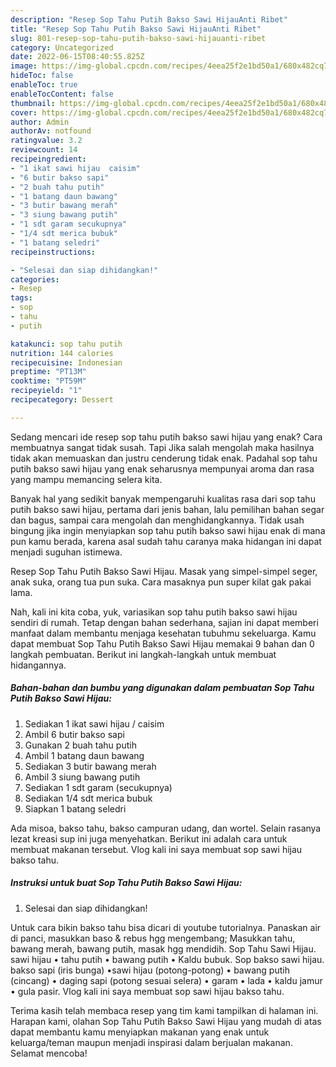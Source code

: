 ```yaml
---
description: "Resep Sop Tahu Putih Bakso Sawi HijauAnti Ribet"
title: "Resep Sop Tahu Putih Bakso Sawi HijauAnti Ribet"
slug: 801-resep-sop-tahu-putih-bakso-sawi-hijauanti-ribet
category: Uncategorized
date: 2022-06-15T08:40:55.825Z
image: https://img-global.cpcdn.com/recipes/4eea25f2e1bd50a1/680x482cq70/sop-tahu-putih-bakso-sawi-hijau-foto-resep-utama.jpg
hideToc: false
enableToc: true
enableTocContent: false
thumbnail: https://img-global.cpcdn.com/recipes/4eea25f2e1bd50a1/680x482cq70/sop-tahu-putih-bakso-sawi-hijau-foto-resep-utama.jpg
cover: https://img-global.cpcdn.com/recipes/4eea25f2e1bd50a1/680x482cq70/sop-tahu-putih-bakso-sawi-hijau-foto-resep-utama.jpg
author: Admin
authorAv: notfound
ratingvalue: 3.2
reviewcount: 14
recipeingredient:
- "1 ikat sawi hijau  caisim"
- "6 butir bakso sapi"
- "2 buah tahu putih"
- "1 batang daun bawang"
- "3 butir bawang merah"
- "3 siung bawang putih"
- "1 sdt garam secukupnya"
- "1/4 sdt merica bubuk"
- "1 batang seledri"
recipeinstructions:

- "Selesai dan siap dihidangkan!"
categories:
- Resep
tags:
- sop
- tahu
- putih

katakunci: sop tahu putih 
nutrition: 144 calories
recipecuisine: Indonesian
preptime: "PT13M"
cooktime: "PT59M"
recipeyield: "1"
recipecategory: Dessert

---
```



Sedang mencari ide resep sop tahu putih bakso sawi hijau yang enak? Cara membuatnya sangat tidak susah. Tapi Jika salah mengolah maka hasilnya tidak akan memuaskan dan justru cenderung tidak enak. Padahal sop tahu putih bakso sawi hijau yang enak seharusnya mempunyai aroma dan rasa yang mampu memancing selera kita.


Banyak hal yang sedikit banyak mempengaruhi kualitas rasa dari sop tahu putih bakso sawi hijau, pertama dari jenis bahan, lalu pemilihan bahan segar dan bagus, sampai cara mengolah dan menghidangkannya. Tidak usah bingung jika ingin menyiapkan sop tahu putih bakso sawi hijau enak di mana pun kamu berada, karena asal sudah tahu caranya maka hidangan ini dapat menjadi suguhan istimewa.

Resep Sop Tahu Putih Bakso Sawi Hijau. Masak yang simpel-simpel seger, anak suka, orang tua pun suka. Cara masaknya pun super kilat gak pakai lama.


Nah, kali ini kita coba, yuk, variasikan sop tahu putih bakso sawi hijau sendiri di rumah. Tetap dengan bahan sederhana, sajian ini dapat memberi manfaat dalam membantu menjaga kesehatan tubuhmu sekeluarga. Kamu dapat membuat Sop Tahu Putih Bakso Sawi Hijau memakai 9 bahan dan 0 langkah pembuatan. Berikut ini langkah-langkah untuk membuat hidangannya.

<!--inarticleads1-->

##### Bahan-bahan dan bumbu yang digunakan dalam pembuatan Sop Tahu Putih Bakso Sawi Hijau:

1. Sediakan 1 ikat sawi hijau / caisim
1. Ambil 6 butir bakso sapi
1. Gunakan 2 buah tahu putih
1. Ambil 1 batang daun bawang
1. Sediakan 3 butir bawang merah
1. Ambil 3 siung bawang putih
1. Sediakan 1 sdt garam (secukupnya)
1. Sediakan 1/4 sdt merica bubuk
1. Siapkan 1 batang seledri


Ada misoa, bakso tahu, bakso campuran udang, dan wortel. Selain rasanya lezat kreasi sup ini juga menyehatkan. Berikut ini adalah cara untuk membuat makanan tersebut. Vlog kali ini saya membuat sop sawi hijau bakso tahu. 

<!--inarticleads2-->

##### Instruksi untuk buat Sop Tahu Putih Bakso Sawi Hijau:


1. Selesai dan siap dihidangkan!

Untuk cara bikin bakso tahu bisa dicari di youtube tutorialnya. Panaskan air di panci, masukkan baso &amp; rebus hgg mengembang; Masukkan tahu, bawang merah, bawang putih, masak hgg mendidih. Sop Tahu Sawi Hijau. sawi hijau • tahu putih • bawang putih • Kaldu bubuk. Sop bakso sawi hijau. bakso sapi (iris bunga) •sawi hijau (potong-potong) • bawang putih (cincang) • daging sapi (potong sesuai selera) • garam • lada • kaldu jamur • gula pasir. Vlog kali ini saya membuat sop sawi hijau bakso tahu. 

Terima kasih telah membaca resep yang tim kami tampilkan di halaman ini. Harapan kami, olahan Sop Tahu Putih Bakso Sawi Hijau yang mudah di atas dapat membantu kamu menyiapkan makanan yang enak untuk keluarga/teman maupun menjadi inspirasi dalam berjualan makanan. Selamat mencoba!
